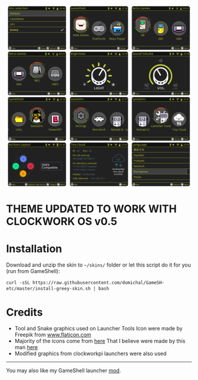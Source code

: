 ![Greey_GameShell_Theme](https://github.com/domichal/GameSH-etc/raw/master/images/Greey.png)

# THEME UPDATED TO WORK WITH CLOCKWORK OS v0.5

# Installation

Download and unzip the skin to ``~/skins/`` folder
or let this script do it for you (run from GameShell):
```
curl -sSL https://raw.githubusercontent.com/domichal/GameSH-etc/master/install-greey-skin.sh | bash
```

# Credits
- Tool and Snake graphics used on Launcher Tools Icon were made by Freepik from www.flaticon.com
- Majority of the icons come from [here](https://www.figma.com/file/Mzfms2wlOR9l4c7OgP1GhNd5/GameShell?node-id=102%3A486) That I believe were made by this man [here](https://forum.clockworkpi.com/t/editable-icons-project-fixing-and-expanding-the-default-themes-icons/2812/7)
- Modified graphics from clockworkpi launchers were also used


---
You may also like my GameShell launcher [mod](https://github.com/domichal/mylauncher).
